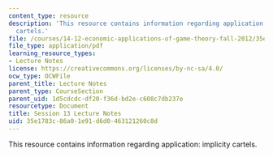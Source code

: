```yaml
---
content_type: resource
description: 'This resource contains information regarding application: implicity
  cartels.'
file: /courses/14-12-economic-applications-of-game-theory-fall-2012/35e1783c86a01e91d6d0463121260c8d_MIT14_12F12_chapter13.pdf
file_type: application/pdf
learning_resource_types:
- Lecture Notes
license: https://creativecommons.org/licenses/by-nc-sa/4.0/
ocw_type: OCWFile
parent_title: Lecture Notes
parent_type: CourseSection
parent_uid: 1d5cdcdc-df20-f36d-bd2e-c608c7db237e
resourcetype: Document
title: Session 13 Lecture Notes
uid: 35e1783c-86a0-1e91-d6d0-463121260c8d
---
```

This resource contains information regarding application: implicity cartels.